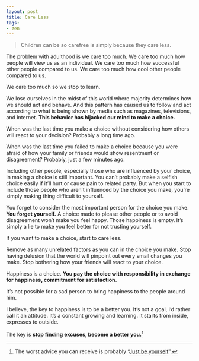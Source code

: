 ```yaml
---
layout: post
title: Care Less
tags:
- zen
---
```

> Children can be so carefree is simply because they care less.

The problem with adulthood is we care too much. We care too much how people will view us as an individual. We care too much how successful other people compared to us. We care too much how cool other people compared to us.

We care too much so we stop to learn.

We lose ourselves in the midst of this world where majority determines how we should act and behave. And this pattern has caused us to follow and act according to what is being shown by  media such as magazines, televisions, and internet. **This behavior has hijacked our mind to make a choice.**

When was the last time you make a choice without considering how others will react to your decision? Probably a long time ago.

When was the last time you failed to make a choice because you were afraid of how your family or friends would show resentment or disagreement? Probably, just a few minutes ago.

Including other people, especially those who are influenced by your choice, in making a choice is still important. You can’t probably make a selfish choice easily if it’ll hurt or cause pain to related party. But when you start to include those people who aren’t influenced by the choice you make, you’re simply making thing difficult to yourself.

You forget to consider the most important person for the choice you make. **You forget yourself.** A choice made to please other people or to avoid disagreement won’t make you feel happy. Those happiness is empty. It’s simply a lie to make you feel better for not trusting yourself.

If you want to make a choice, start to care less.

Remove as many unrelated factors as you can in the choice you make. Stop having delusion that the world will pinpoint out every small changes you make. Stop bothering how your friends will react to your choice.

Happiness is a choice. **You pay the choice with responsibility in exchange for happiness, commitment for satisfaction.**

It’s not possible for a sad person to bring happiness to the people around him.

I believe, the key to happiness is to be a better you. It’s not a goal, I’d rather call it an attitude. It’s a constant growing and learning. It starts from inside, expresses to outside.

The key is **stop finding excuses, become a better you.**[^1]

[^1]: The worst advice you can receive is probably “[Just be yourself](http://sayzlim.net/post/6146286421/)”.
